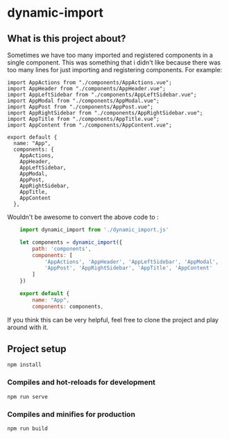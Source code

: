 # dynamic-import

## What is this project about?

Sometimes we have too many imported and registered components in a single component. This was something that i didn't like because there was too many lines for just importing and registering components. For example: 

```
import AppActions from "./components/AppActions.vue";
import AppHeader from "./components/AppHeader.vue";
import AppLeftSidebar from "./components/AppLeftSidebar.vue";
import AppModal from "./components/AppModal.vue";
import AppPost from "./components/AppPost.vue";
import AppRightSidebar from "./components/AppRightSidebar.vue";
import AppTitle from "./components/AppTitle.vue";
import AppContent from "./components/AppContent.vue";

export default {
  name: "App",
  components: {
    AppActions,
    AppHeader,
    AppLeftSidebar,
    AppModal,
    AppPost,
    AppRightSidebar,
    AppTitle,
    AppContent
  },

```

Wouldn't be awesome to convert the above code to :

```javascript
	import dynamic_import from './dynamic_import.js'

	let components = dynamic_import({
		path: 'components',
		components: [
			'AppActions', 'AppHeader', 'AppLeftSidebar', 'AppModal',
			'AppPost', 'AppRightSidebar', 'AppTitle', 'AppContent'
		]
	})

	export default {
		name: "App",
		components: components,
```

If you think this can be very helpful, feel free to clone the project 
and play around with it.

## Project setup
```
npm install
```

### Compiles and hot-reloads for development
```
npm run serve
```

### Compiles and minifies for production
```
npm run build
```
